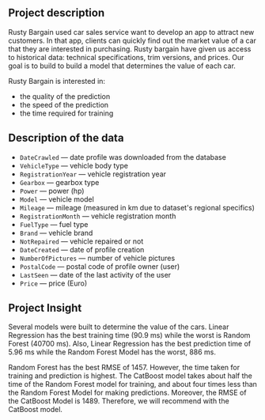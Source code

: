 ## Project description

Rusty Bargain used car sales service want to develop an app to attract new customers. In that app, clients can quickly find out the market value of a car that they are interested in purchasing. Rusty bargain have given us access to historical data: technical specifications, trim versions, and prices. Our goal is to build to build a model that determines the value of each car.

Rusty Bargain is interested in:
- the quality of the prediction
- the speed of the prediction
- the time required for training



## Description of the data

- `DateCrawled` — date profile was downloaded from the database
- `VehicleType` — vehicle body type
- `RegistrationYear` — vehicle registration year
- `Gearbox` — gearbox type
- `Power` — power (hp)
- `Model` — vehicle model
- `Mileage` — mileage (measured in km due to dataset's regional specifics)
- `RegistrationMonth` — vehicle registration month
- `FuelType` — fuel type
- `Brand` — vehicle brand
- `NotRepaired` — vehicle repaired or not
- `DateCreated` — date of profile creation
- `NumberOfPictures` — number of vehicle pictures
- `PostalCode` — postal code of profile owner (user)
- `LastSeen` — date of the last activity of the user
- `Price` — price (Euro)

## **Project Insight**

Several models were built to determine the value of the cars. Linear Regression has the best training time (90.9 ms) while the worst is Random Forest (40700 ms). Also, Linear Regression has the best prediction time of 5.96 ms while the Random Forest Model has the worst, 886 ms.

Random Forest has the best RMSE of 1457. However, the time taken for training and prediction is highest. The CatBoost model takes about half the time of the Random Forest model for training, and about four times less than the Random Forest Model for making predictions. Moreover, the RMSE of the CatBoost Model is 1489. Therefore, we will recommend with the CatBoost model.
